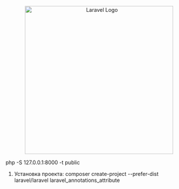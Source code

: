 <p align="center"><a href="https://laravel.com" target="_blank"><img src="https://raw.githubusercontent.com/laravel/art/master/logo-lockup/5%20SVG/2%20CMYK/1%20Full%20Color/laravel-logolockup-cmyk-red.svg" width="400" alt="Laravel Logo"></a></p>

php -S 127.0.0.1:8000 -t public

1. Установка проекта: composer create-project --prefer-dist laravel/laravel laravel_annotations_attribute